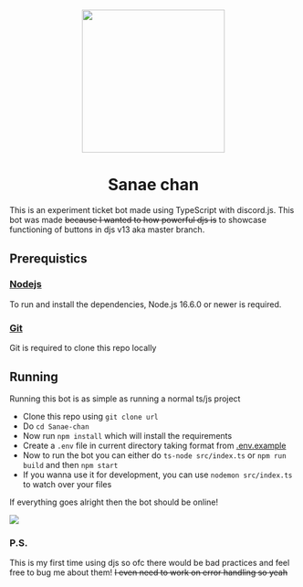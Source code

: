<h1 align = 'center'>
  <img src = 'https://i.imgur.com/OayhsYu.png' width = 250>
</p>

<h1 align = 'center'>Sanae chan</h1>

This is an experiment ticket bot made using TypeScript with discord.js. This bot was made ~~because I wanted to how powerful djs is~~ to showcase functioning of buttons in djs v13 aka master branch.

## Prerequistics

### [Nodejs](https://nodejs.org/)

To run and install the dependencies, Node.js 16.6.0 or newer is required.

### [Git](https://git-scm.com/)

Git is required to clone this repo locally

## Running

Running this bot is as simple as running a normal ts/js project

* Clone this repo using `git clone url`
* Do `cd Sanae-chan`
* Now run `npm install` which will install the requirements
* Create a `.env` file in current directory taking format from [.env.example](.env.example)
* Now to run the bot you can either do `ts-node src/index.ts` or `npm run build` and then `npm start`
* If you wanna use it for development, you can use `nodemon src/index.ts` to watch over your files

If everything goes alright then the bot should be online!

<img src = 'https://user-images.githubusercontent.com/65854695/128594694-cec61b58-ab35-4c57-bdcf-7520585e03d0.png'>

### P.S.

This is my first time using djs so ofc there would be bad practices and feel free to bug me about them! ~~I even need to work on error handling so yeah~~
